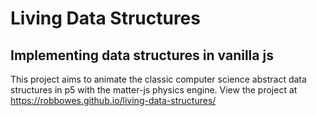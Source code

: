 # Living Data Structures
## Implementing data structures in vanilla js

This project aims to animate the classic computer science abstract data structures in p5 with the matter-js physics engine. View the project at https://robbowes.github.io/living-data-structures/